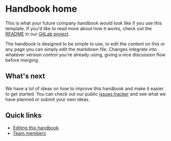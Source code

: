 # Handbook home

This is what your future company handbook would look like if you use this template. If you'd like to read more about how it works, check out the [README](https://github.com/async-go/company-handbook-template/blob/main/README.md) in our [GitLab project](https://github.com/async-go/company-handbook-template).

The handbook is designed to be simple to use, to edit the content on this or any page you can simply edit the markdown file. Changes integrate into whatever version control you're already using, giving a nice discussion flow before merging.

## What's next

We have a lot of ideas on how to improve this handbook and make it easier to get started. You can check out our public [issues tracker](https://github.com/async-go/company-handbook-template/issues) and see what we have planned or submit your own ideas.

## Quick links

- [Editing this handbook](./editing/)
- [Team members](./company/team)
